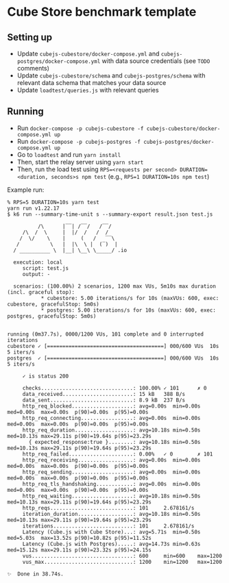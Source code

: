 # Cube Store benchmark template

## Setting up

* Update `cubejs-cubestore/docker-compose.yml` and `cubejs-postgres/docker-compose.yml` with data source credentials (see `TODO` comments)
* Update `cubejs-cubestore/schema` and `cubejs-postgres/schema` with relevant data schema that matches your data source
* Update `loadtest/queries.js` with relevant queries

## Running

* Run `docker-compose -p cubejs-cubestore -f cubejs-cubestore/docker-compose.yml up`
* Run `docker-compose -p cubejs-postgres -f cubejs-postgres/docker-compose.yml up`
* Go to `loadtest` and run `yarn install`
* Then, start the relay server using `yarn start`
* Then, run the load test using `RPS=<requests per second> DURATION=<duration, seconds>s npm test` (e.g., `RPS=1 DURATION=10s npm test`)

Example run:

```shell
% RPS=5 DURATION=10s yarn test
yarn run v1.22.17
$ k6 run --summary-time-unit s --summary-export result.json test.js

          /\      |‾‾| /‾‾/   /‾‾/   
     /\  /  \     |  |/  /   /  /    
    /  \/    \    |     (   /   ‾‾\  
   /          \   |  |\  \ |  (‾)  | 
  / __________ \  |__| \__\ \_____/ .io

  execution: local
     script: test.js
     output: -

  scenarios: (100.00%) 2 scenarios, 1200 max VUs, 5m10s max duration (incl. graceful stop):
           * cubestore: 5.00 iterations/s for 10s (maxVUs: 600, exec: cubestore, gracefulStop: 5m0s)
           * postgres: 5.00 iterations/s for 10s (maxVUs: 600, exec: postgres, gracefulStop: 5m0s)


running (0m37.7s), 0000/1200 VUs, 101 complete and 0 interrupted iterations
cubestore ✓ [======================================] 000/600 VUs  10s  5 iters/s
postgres  ✓ [======================================] 000/600 VUs  10s  5 iters/s

     ✓ is status 200

     checks..............................: 100.00% ✓ 101      ✗ 0     
     data_received.......................: 15 kB   388 B/s
     data_sent...........................: 8.9 kB  237 B/s
     http_req_blocked....................: avg=0.00s  min=0.00s med=0.00s  max=0.00s  p(90)=0.00s  p(95)=0.00s 
     http_req_connecting.................: avg=0.00s  min=0.00s med=0.00s  max=0.00s  p(90)=0.00s  p(95)=0.00s 
     http_req_duration...................: avg=10.18s min=0.50s med=10.13s max=29.11s p(90)=19.64s p(95)=23.29s
       { expected_response:true }........: avg=10.18s min=0.50s med=10.13s max=29.11s p(90)=19.64s p(95)=23.29s
     http_req_failed.....................: 0.00%   ✓ 0        ✗ 101   
     http_req_receiving..................: avg=0.00s  min=0.00s med=0.00s  max=0.00s  p(90)=0.00s  p(95)=0.00s 
     http_req_sending....................: avg=0.00s  min=0.00s med=0.00s  max=0.00s  p(90)=0.00s  p(95)=0.00s 
     http_req_tls_handshaking............: avg=0.00s  min=0.00s med=0.00s  max=0.00s  p(90)=0.00s  p(95)=0.00s 
     http_req_waiting....................: avg=10.18s min=0.50s med=10.13s max=29.11s p(90)=19.64s p(95)=23.29s
     http_reqs...........................: 101     2.678161/s
     iteration_duration..................: avg=10.18s min=0.50s med=10.13s max=29.11s p(90)=19.64s p(95)=23.29s
     iterations..........................: 101     2.678161/s
     Latency (Cube.js with Cube Store)...: avg=5.71s  min=0.50s med=5.03s  max=13.52s p(90)=10.82s p(95)=11.52s
     Latency (Cube.js with Postgres).....: avg=14.73s min=0.63s med=15.12s max=29.11s p(90)=23.32s p(95)=24.15s
     vus.................................: 600     min=600    max=1200
     vus_max.............................: 1200    min=1200   max=1200

✨  Done in 38.74s.

```